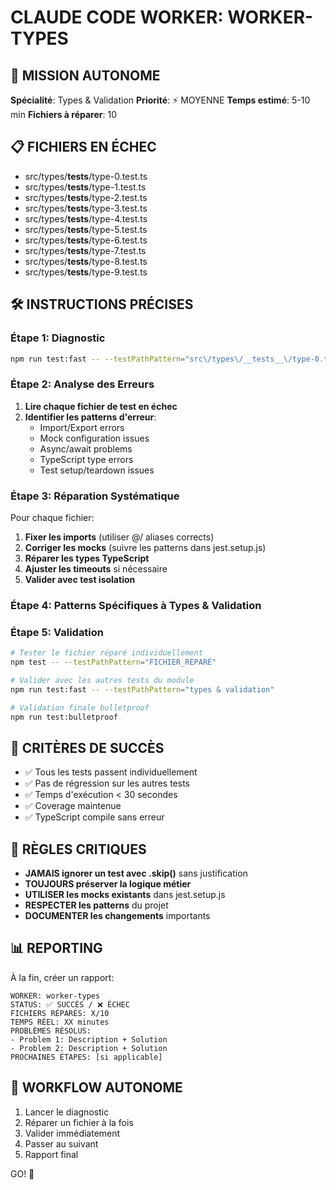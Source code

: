 # CLAUDE CODE WORKER: WORKER-TYPES

## 🎯 MISSION AUTONOME
**Spécialité**: Types & Validation
**Priorité**: ⚡ MOYENNE
**Temps estimé**: 5-10 min
**Fichiers à réparer**: 10

## 📋 FICHIERS EN ÉCHEC
- src/types/__tests__/type-0.test.ts
- src/types/__tests__/type-1.test.ts
- src/types/__tests__/type-2.test.ts
- src/types/__tests__/type-3.test.ts
- src/types/__tests__/type-4.test.ts
- src/types/__tests__/type-5.test.ts
- src/types/__tests__/type-6.test.ts
- src/types/__tests__/type-7.test.ts
- src/types/__tests__/type-8.test.ts
- src/types/__tests__/type-9.test.ts

## 🛠️ INSTRUCTIONS PRÉCISES

### Étape 1: Diagnostic
```bash
npm run test:fast -- --testPathPattern="src\/types\/__tests__\/type-0.test.ts"
```

### Étape 2: Analyse des Erreurs
1. **Lire chaque fichier de test en échec**
2. **Identifier les patterns d'erreur**:
   - Import/Export errors
   - Mock configuration issues  
   - Async/await problems
   - TypeScript type errors
   - Test setup/teardown issues

### Étape 3: Réparation Systématique
Pour chaque fichier:
1. **Fixer les imports** (utiliser @/ aliases corrects)
2. **Corriger les mocks** (suivre les patterns dans jest.setup.js)
3. **Réparer les types TypeScript** 
4. **Ajuster les timeouts** si nécessaire
5. **Valider avec test isolation**

### Étape 4: Patterns Spécifiques à Types & Validation



### Étape 5: Validation
```bash
# Tester le fichier réparé individuellement
npm test -- --testPathPattern="FICHIER_RÉPARÉ"

# Valider avec les autres tests du module  
npm run test:fast -- --testPathPattern="types & validation"

# Validation finale bulletproof
npm run test:bulletproof
```

## 🎯 CRITÈRES DE SUCCÈS
- ✅ Tous les tests passent individuellement
- ✅ Pas de régression sur les autres tests
- ✅ Temps d'exécution < 30 secondes
- ✅ Coverage maintenue
- ✅ TypeScript compile sans erreur

## 🚨 RÈGLES CRITIQUES
- **JAMAIS ignorer un test avec .skip()** sans justification
- **TOUJOURS préserver la logique métier** 
- **UTILISER les mocks existants** dans jest.setup.js
- **RESPECTER les patterns** du projet
- **DOCUMENTER les changements** importants

## 📊 REPORTING
À la fin, créer un rapport:
```
WORKER: worker-types
STATUS: ✅ SUCCÈS / ❌ ÉCHEC
FICHIERS RÉPARÉS: X/10
TEMPS RÉEL: XX minutes
PROBLÈMES RÉSOLUS:
- Problem 1: Description + Solution
- Problem 2: Description + Solution
PROCHAINES ÉTAPES: [si applicable]
```

## 🔄 WORKFLOW AUTONOME
1. Lancer le diagnostic
2. Réparer un fichier à la fois
3. Valider immédiatement
4. Passer au suivant
5. Rapport final

GO! 🚀